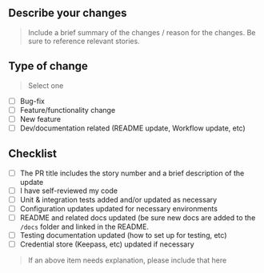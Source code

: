 ## Describe your changes

> Include a brief summary of the changes / reason for the changes. Be sure to reference relevant stories.

## Type of change

> Select one

- [ ] Bug-fix
- [ ] Feature/functionality change
- [ ] New feature
- [ ] Dev/documentation related (README update, Workflow update, etc)

## Checklist

- [ ] The PR title includes the story number and a brief description of the update
- [ ] I have self-reviewed my code
- [ ] Unit & integration tests added and/or updated as necessary
- [ ] Configuration updates updated for necessary environments
- [ ] README and related docs updated (be sure new docs are added to the `/docs` folder and linked in the README.
- [ ] Testing documentation updated (how to set up for testing, etc)
- [ ] Credential store (Keepass, etc) updated if necessary

> If an above item needs explanation, please include that here
